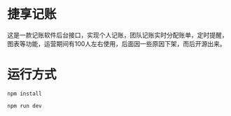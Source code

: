 # 捷享记账
这是一款记账软件后台接口，实现个人记账，团队记账实时分配账单，定时提醒，图表等功能，运营期间有100人左右使用，后面因一些原因下架，而后开源出来。

# 运行方式
`npm install`

`npm run dev`
